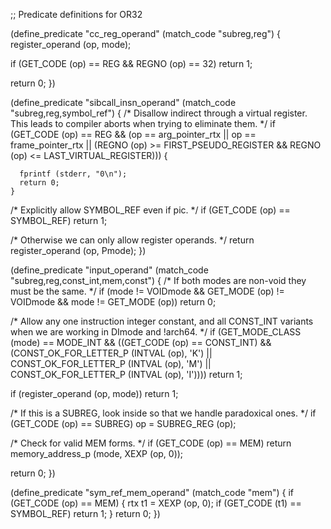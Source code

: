 ;; Predicate definitions for OR32

(define_predicate "cc_reg_operand"
  (match_code "subreg,reg")
{
  register_operand (op, mode);

  if (GET_CODE (op) == REG && REGNO (op) == 32)
    return 1;

  return 0;
})

(define_predicate "sibcall_insn_operand"
  (match_code "subreg,reg,symbol_ref")
{
  /* Disallow indirect through a virtual register.  This leads to
     compiler aborts when trying to eliminate them.  */
  if (GET_CODE (op) == REG
      && (op == arg_pointer_rtx
	  || op == frame_pointer_rtx
	  || (REGNO (op) >= FIRST_PSEUDO_REGISTER
	      && REGNO (op) <= LAST_VIRTUAL_REGISTER)))
    {

      fprintf (stderr, "0\n");
      return 0;
    }

  /* Explicitly allow SYMBOL_REF even if pic.  */
  if (GET_CODE (op) == SYMBOL_REF)
    return 1;

  /* Otherwise we can only allow register operands.  */
  return register_operand (op, Pmode);
})

(define_predicate "input_operand"
  (match_code "subreg,reg,const_int,mem,const")
{
  /* If both modes are non-void they must be the same.  */
  if (mode != VOIDmode && GET_MODE (op) != VOIDmode && mode != GET_MODE (op))
    return 0;

  /* Allow any one instruction integer constant, and all CONST_INT
     variants when we are working in DImode and !arch64.  */
  if (GET_MODE_CLASS (mode) == MODE_INT
      && ((GET_CODE (op) == CONST_INT)
	  && (CONST_OK_FOR_LETTER_P (INTVAL (op), 'K')
	      || CONST_OK_FOR_LETTER_P (INTVAL (op), 'M')
	      || CONST_OK_FOR_LETTER_P (INTVAL (op), 'I'))))
    return 1;

  if (register_operand (op, mode))
    return 1;

  /* If this is a SUBREG, look inside so that we handle
     paradoxical ones.  */
  if (GET_CODE (op) == SUBREG)
    op = SUBREG_REG (op);


  /* Check for valid MEM forms.  */
  if (GET_CODE (op) == MEM)
    return memory_address_p (mode, XEXP (op, 0));

  return 0;
})

(define_predicate "sym_ref_mem_operand"
  (match_code "mem")
{
  if (GET_CODE (op) == MEM)
    {
      rtx t1 = XEXP (op, 0);
      if (GET_CODE (t1) == SYMBOL_REF)
	return 1;
    }
  return 0;
})
